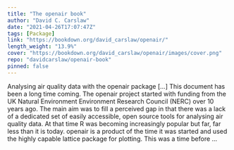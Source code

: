 ```yaml
---
title: "The openair book"
author: "David C. Carslaw"
date: "2021-04-26T17:07:47Z"
tags: [Package]
link: "https://bookdown.org/david_carslaw/openair/"
length_weight: "13.9%"
cover: "https://bookdown.org/david_carslaw/openair/images/cover.png"
repo: "davidcarslaw/openair-book"
pinned: false
---
```


Analysing air quality data with the openair package [...] This document has been a long time coming. The openair project started with funding from the UK Natural Environment Environment Research Council (NERC) over 10 years ago. The main aim was to fill a perceived gap in that there was a lack of a dedicated set of easily accessible, open source tools for analysing air quality data. At that time R was becoming increasingly popular but far, far less than it is today. openair is a product of the time it was started and used the highly capable lattice package for plotting. This was a time before  ...
